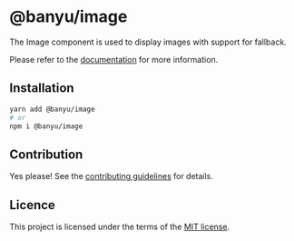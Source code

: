 # @banyu/image

The Image component is used to display images with support for fallback.

Please refer to the [documentation](https://localhost:3000/docs/components/image) for more information.

## Installation

```sh
yarn add @banyu/image
# or
npm i @banyu/image
```

## Contribution

Yes please! See the
[contributing guidelines](https://github.com/Atnic/banyu/blob/master/CONTRIBUTING.md)
for details.

## Licence

This project is licensed under the terms of the
[MIT license](https://github.com/Atnic/banyu/blob/master/LICENSE).
